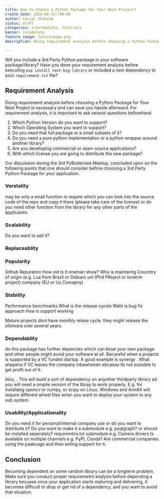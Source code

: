 ```yaml
---
title: How to Choose a Python Package for Your Next Project?
create_date: 2024-06-13::00:00
author: Faisal Shahzad
status: draft
categories: intermediate, tutorials
banner: incomplete
feature_image: fatureimage.png
description: Doing requirement analysis before choosing a Python Package for Your Next Project is necessary and can save you a huge hassle afterward.

---
```


Will you include a 3rd Party Python package in your software package/library? Have you done your requirement analysis before executing `pip install next-big-library` or included a new dependency to your `requirement.txt` file? 

## Requirement Analysis

Doing requirement analysis before choosing a Python Package for Your Next Project is necessary and can save you hassle afterward. For requirement analysis, it is important to ask several questions beforehand.

1. Which Python Version do you want to support?
2. Which Operating System you want to support?
3. Do you need that full package or a small subsets of it?
4. Do you need a pure python implementation or a python wrapper around another library?
5. Are you developing commercial or open-source applications?
6. With which license you are going to distribute the new package?


Our discussion during the 3rd PyBodensee Meetup, concluded upon on the following points that one should consider before choosing a 3rd Party Python Package for your application. 

### Verstality
may be only a small function is require which you can look into the source code of the repo and copy it there (please take care of the license) 
or do you need other function from the library for any other parts of the applicaiotn.


### Scalability

Do you want to sell it?


### Replaceablity

### Popularity

Github Reputation
How old
Is it oneman show?
Who is maintaintg
    Couontry of origin (e.g. Lua from Brazil or Debian)
    uni (Phd PRoject or lonterm project)
    company (EU or Us Comapny)

### Stability

Performance benchmarks
What is the release cycele
Waht is bug fix approach
How is support working

Mature projects dont have monthly relase cycle. they might release the sfotware over several years. 
    

### Dependablity
do this package has further depencies which can bloat your own package and other people might avoid your software at all.
Becareful when a projects is supported by a VC funded startup. A good example is synergy . What ahppens if VC leaves the company inbewtween ebcaseu its not possible to get profit out of it.

Alos, . This will build a sort of dependency on anyother thirdparty library ad you will need a ompile version of the libray to work properly. E.g. for installatig opencv or numpy, or scipy on Linux, Windows and Arm64 will require different wheel files when you want to deploy your system to any sub system.


### Usability/Applicationality
Do you need it for personal/internal company use or do you want to distribute it?
Do you want to make it a submodule e.g. pyqtgraph? or should be installed seperately?
requiremtns.txt
submodule
e.g. Camera drivers
Is available on multiple channels e.g. PyPi, Conda?
Are commercial companies using the paakcage and then selling support for ti.

## Conclusion

Becoming dependent on some random library can be a longterm problem. Make sure you conduct proper requiremetnt analysis before depending a library becuase once your application starts maturing and delivering, it becomes difficult to drop or get rid of a dependency, and you want to avoid that situation.